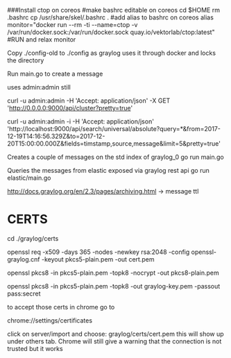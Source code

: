 ###Install ctop on coreos
#make bashrc editable on coreos
cd $HOME
rm .bashrc
cp /usr/share/skel/.bashrc .
#add alias to bashrc on coreos
alias monitor="docker run --rm -ti --name=ctop -v /var/run/docker.sock:/var/run/docker.sock quay.io/vektorlab/ctop:latest"
#RUN and relax
monitor

Copy ./config-old to ./config as graylog uses it through docker and locks the directory

Run main.go to create a message

uses admin:admin still

curl -u admin:admin -H 'Accept: application/json' -X GET 'http://0.0.0.0:9000/api/cluster?pretty=true'


curl -u admin:admin -i -H 'Accept: application/json' 'http://localhost:9000/api/search/universal/absolute?query=*&from=2017-12-19T14:16:56.329Z&to=2017-12-20T15:00:00.000Z&fields=timstamp,source,message&limit=5&pretty=true'

Creates a couple of messages on the std index of graylog_0
go run main.go

Queries the messages from elastic exposed via graylog rest api
 go run elastic/main.go

http://docs.graylog.org/en/2.3/pages/archiving.html -> message ttl


# CERTS

cd ./graylog/certs

openssl req -x509 -days 365 -nodes -newkey rsa:2048 -config openssl-graylog.cnf -keyout pkcs5-plain.pem -out cert.pem

openssl pkcs8 -in pkcs5-plain.pem -topk8 -nocrypt -out pkcs8-plain.pem

openssl pkcs8 -in pkcs5-plain.pem -topk8 -out graylog-key.pem -passout pass:secret

to accept those certs in chrome go to

chrome://settings/certificates

click on server/import and choose:
graylog/certs/cert.pem
this will show up under others tab.
Chrome will still give a warning that the connection is not trusted but it works